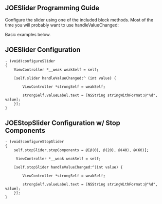 JOESlider Programming Guide
---------------------------

Configure the slider using one of the included block methods. Most of the time
you will probably want to use handleValueChanged:

Basic examples below.

JOESlider Configuration
-----------------------

```objc
- (void)configureSlider
{
    ViewController *__weak weakSelf = self;
    
    [self.slider handleValueChanged:^ (int value) {
        
        ViewController *strongSelf = weakSelf;
        
        strongSelf.valueLabel.text = [NSString stringWithFormat:@"%d", value];
    }];
}
```

JOEStopSlider Configuration w/ Stop Components
---------------------------------------------

```objc
- (void)configureStopSlider
{
    self.stopSlider.stopComponents = @[@(0), @(20), @(40), @(60)];
    
     ViewController *__weak weakSelf = self;
    
    [self.stopSlider handleValueChanged:^(int value) {
        
        ViewController *strongSelf = weakSelf;
        
        strongSelf.valueLabel.text = [NSString stringWithFormat:@"%d", value];
    }];
}
```
